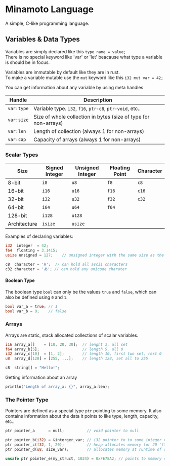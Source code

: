 # Minamoto Language
A simple, C-like programming language.


## Variables & Data Types
Variables are simply declared like this `type name = value;`    
There is no special keyword like 'var' or 'let' beacause what type a variable is should be in focus.

Variables are immutable by default like they are in rust.    
To make a variable mutable use the `mut` keyword like this `i32 mut var = 42;`

You can get information about any variable by using meta handles

| Handle | Description |
| ------ | ------ |
| `var:type` | Variable type. `i32`, `f16`, `ptr-c8`, `ptr-void`, etc.. |
| `var:size` | Size of whole collection in bytes (size of type for non-arrays) |
| `var:len` | Length of collection (always 1 for non-arrays) |
| `var:cap` | Capacity of arrays (always 1 for non-arrays) |


### Scalar Types
| Size | Signed Integer | Unsigned Integer | Floating Point | Character |
| ------ | ------ | ------ | ------ | ------ |
| 8-bit | `i8` | `u8` | `f8` | `c8` |
| 16-bit | `i16` | `u16` | `f16` | `c16` |
| 32-bit | `i32` | `u32` | `f32` | `c32` |
| 64-bit | `i64` | `u64` | `f64` |
| 128-bit | `i128` | `u128` |
| Architecture | `isize` | `usize` |

Examples of declaring variables:

```rust
i32  integer  = 42;
f64  floating = 3.1415;
usize unsigned = 127;    // unsigned integer with the same size as the architecture
```

```rust
c8  character = 'A';  // can hold all ascii characters
c32 character = 'あ'; // can hold any unicode charater
```

#### Boolean Type
The boolean type `bool` can only be the values `true` and `false`, which can also be defined using `0` and `1`.

```rust
bool var_a = true; // 1
bool var_b = 0;    // false
```

### Arrays
Arrays are static, stack allocated collections of scalar variables.
```rust
i16 array_a[]    = [10, 20, 30];  // lenght 3, all set
f64 array_b[5];                   // length 5, all 0
i32 array_c[10]  = [1, 2];        // length 10, first two set, rest 0
u8  array_d[128] = [255, ...];    // length 128, set all to 255

c8  string[] = "Hello!";
```
Getting information about an array
```rust
println("Length of array_a: {}", array_a:len);
```


### The Pointer Type
Pointers are defined as a special type `ptr` pointing to some memory. It also contains information about the data it points to like type, length, capacity, etc..

```rust
ptr pointer_a      = null;          // void pointer to null

ptr pointer_b(i32) = &interger_var; // i32 pointer to to some integer value of the same size
ptr pointer_c(f32, 1, 20);          // heap allocates memory for 20 'f32' values at runtime, with current length set to 1
ptr pointer_d(u8, size_var);        // allocates memory at runtime of size size_var

unsafe ptr pointer_e(my_struct, 1024) = 0xFE78A2; // points to memory specified and mappes it as an array of 'my_struct' (this is considered unsafe)
```


